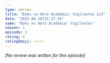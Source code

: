 ```yaml
---
type: series
title: "Boku no Hero Academia: Vigilantes 1x3"
date: "2025-06-26T21:27:16"
name: "Boku no Hero Academia: Vigilantes"
season: 1
episode: 3
rating: 4
ratingEmoji: ⭐️⭐️⭐️⭐️
---
```


*[No review was written for this episode]*

